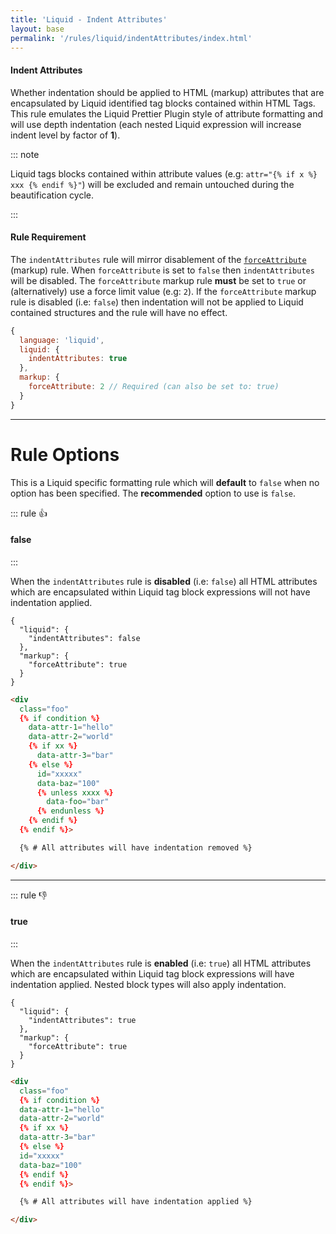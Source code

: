 ```yaml
---
title: 'Liquid - Indent Attributes'
layout: base
permalink: '/rules/liquid/indentAttributes/index.html'
---
```


#### Indent Attributes

Whether indentation should be applied to HTML (markup) attributes that are encapsulated by Liquid identified tag blocks contained within HTML Tags. This rule emulates the Liquid Prettier Plugin style of attribute formatting and will use depth indentation (each nested Liquid expression will increase indent level by factor of **1**).

::: note

Liquid tags blocks contained within attribute values (e.g: `attr="{% if x %} xxx {% endif %}"`) will be excluded and remain untouched during the beautification cycle.

:::

#### Rule Requirement

The `indentAttributes` rule will mirror disablement of the [`forceAttribute`](/rules/markup/forceAttribute) (markup) rule. When `forceAttribute` is set to `false` then `indentAttributes` will be disabled. The `forceAttribute` markup rule **must** be set to `true` or (alternatively) use a force limit value (e.g: `2`). If the `forceAttribute` markup rule is disabled (i.e: `false`) then indentation will not be applied to Liquid contained structures and the rule will have no effect.

```js
{
  language: 'liquid',
  liquid: {
    indentAttributes: true
  },
  markup: {
    forceAttribute: 2 // Required (can also be set to: true)
  }
}
```

---

# Rule Options

This is a Liquid specific formatting rule which will **default** to `false` when no option has been specified. The **recommended** option to use is `false`.

::: rule 👍

#### false

:::

When the `indentAttributes` rule is **disabled** (i.e: `false`) all HTML attributes which are encapsulated within Liquid tag block expressions will not have indentation applied.

```json:rules
{
  "liquid": {
    "indentAttributes": false
  },
  "markup": {
    "forceAttribute": true
  }
}
```

<!--prettier-ignore-->
```html
<div
  class="foo"
  {% if condition %}
    data-attr-1="hello"
    data-attr-2="world"
    {% if xx %}
      data-attr-3="bar"
    {% else %}
      id="xxxxx"
      data-baz="100"
      {% unless xxxx %}
        data-foo="bar"
      {% endunless %}
    {% endif %}
  {% endif %}>

  {% # All attributes will have indentation removed %}

</div>
```

---

::: rule 👎

#### true

:::

When the `indentAttributes` rule is **enabled** (i.e: `true`) all HTML attributes which are encapsulated within Liquid tag block expressions will have indentation applied. Nested block types will also apply indentation.

```json:rules
{
  "liquid": {
    "indentAttributes": true
  },
  "markup": {
    "forceAttribute": true
  }
}
```

<!--prettier-ignore-->
```html
<div
  class="foo"
  {% if condition %}
  data-attr-1="hello"
  data-attr-2="world"
  {% if xx %}
  data-attr-3="bar"
  {% else %}
  id="xxxxx"
  data-baz="100"
  {% endif %}
  {% endif %}>

  {% # All attributes will have indentation applied %}

</div>
```
